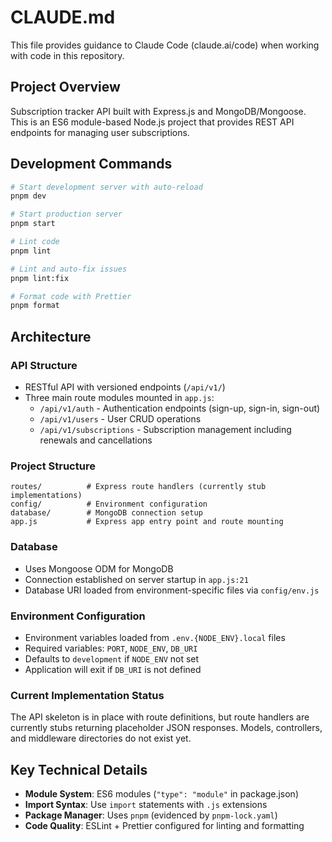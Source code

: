 # CLAUDE.md

This file provides guidance to Claude Code (claude.ai/code) when working with code in this repository.

## Project Overview

Subscription tracker API built with Express.js and MongoDB/Mongoose. This is an ES6 module-based Node.js project that provides REST API endpoints for managing user subscriptions.

## Development Commands

```bash
# Start development server with auto-reload
pnpm dev

# Start production server
pnpm start

# Lint code
pnpm lint

# Lint and auto-fix issues
pnpm lint:fix

# Format code with Prettier
pnpm format
```

## Architecture

### API Structure

- RESTful API with versioned endpoints (`/api/v1/`)
- Three main route modules mounted in `app.js`:
  - `/api/v1/auth` - Authentication endpoints (sign-up, sign-in, sign-out)
  - `/api/v1/users` - User CRUD operations
  - `/api/v1/subscriptions` - Subscription management including renewals and cancellations

### Project Structure

```
routes/          # Express route handlers (currently stub implementations)
config/          # Environment configuration
database/        # MongoDB connection setup
app.js           # Express app entry point and route mounting
```

### Database

- Uses Mongoose ODM for MongoDB
- Connection established on server startup in `app.js:21`
- Database URI loaded from environment-specific files via `config/env.js`

### Environment Configuration

- Environment variables loaded from `.env.{NODE_ENV}.local` files
- Required variables: `PORT`, `NODE_ENV`, `DB_URI`
- Defaults to `development` if `NODE_ENV` not set
- Application will exit if `DB_URI` is not defined

### Current Implementation Status

The API skeleton is in place with route definitions, but route handlers are currently stubs returning placeholder JSON responses. Models, controllers, and middleware directories do not exist yet.

## Key Technical Details

- **Module System**: ES6 modules (`"type": "module"` in package.json)
- **Import Syntax**: Use `import` statements with `.js` extensions
- **Package Manager**: Uses `pnpm` (evidenced by `pnpm-lock.yaml`)
- **Code Quality**: ESLint + Prettier configured for linting and formatting
